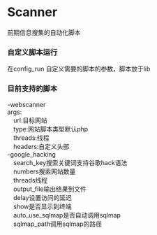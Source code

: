 # Scanner
前期信息搜集的自动化脚本
### 自定义脚本运行
在config_run 自定义需要的脚本的参数，脚本放于lib
### 目前支持的脚本
-webscanner<br>
args:<br>
&#8195;url:目标网站<br>
&#8195;type:网站脚本类型默认php<br>
&#8195;threads:线程<br>
&#8195;headers:自定义头部<br>
-google_hacking<br>
&#8195;search_key搜索关键词支持谷歌hack语法<br>
&#8195;numbers搜索网站数量<br>
&#8195;threads线程<br>
&#8195;output_file输出结果到文件<br>
&#8195;delay设置访问的延迟<br>
&#8195;show是否显示到终端<br>
&#8195;auto_use_sqlmap是否自动调用sqlmap<br>
&#8195;sqlmap_path调用sqlmap的路径<br>
